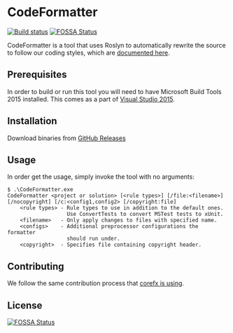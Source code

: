# CodeFormatter

[![Build status](https://ci2.dot.net/job/dotnet_codeformatter/job/master/job/innerloop/badge/icon)](https://ci2.dot.net/job/dotnet_codeformatter/job/master/job/innerloop/)
[![FOSSA Status](https://app.fossa.io/api/projects/git%2Bgithub.com%2Fjamiecool%2Fcodeformatter.svg?type=shield)](https://app.fossa.io/projects/git%2Bgithub.com%2Fjamiecool%2Fcodeformatter?ref=badge_shield)

CodeFormatter is a tool that uses Roslyn to automatically rewrite the source to
follow our coding styles, which are [documented here][corefx-coding-style].

[corefx-coding-style]: https://github.com/dotnet/corefx/blob/master/Documentation/coding-guidelines/coding-style.md

## Prerequisites

In order to build or run this tool you will need to have Microsoft Build Tools
2015 installed.  This comes as a part of [Visual Studio 2015](https://www.visualstudio.com/downloads/download-visual-studio-vs).

## Installation

Download binaries from [GitHub Releases](https://github.com/dotnet/codeformatter/releases)

## Usage

In order get the usage, simply invoke the tool with no arguments:

```
$ .\CodeFormatter.exe
CodeFormatter <project or solution> [<rule types>] [/file:<filename>] [/nocopyright] [/c:<config1,config2> [/copyright:file]
    <rule types> - Rule types to use in addition to the default ones.
                   Use ConvertTests to convert MSTest tests to xUnit.
    <filename>   - Only apply changes to files with specified name.
    <configs>    - Additional preprocessor configurations the formatter
                   should run under.
    <copyright>  - Specifies file containing copyright header.
```

## Contributing

We follow the same contribution process that 
[corefx is using][corefx-contributing].

[corefx-contributing]: https://github.com/dotnet/corefx/wiki/Contributing


## License
[![FOSSA Status](https://app.fossa.io/api/projects/git%2Bgithub.com%2Fjamiecool%2Fcodeformatter.svg?type=large)](https://app.fossa.io/projects/git%2Bgithub.com%2Fjamiecool%2Fcodeformatter?ref=badge_large)